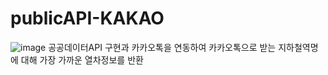 # publicAPI-KAKAO

![image](https://user-images.githubusercontent.com/109185297/197310234-20e42fa3-a0d1-482c-85cd-0049542bca8e.png)
공공데이터API 구현과 카카오톡을 연동하여 카카오톡으로 받는 지하철역명에 대해 가장 가까운 열차정보를 반환
